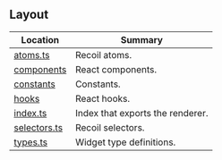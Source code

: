 ## Layout

| Location                       | Summary                          |
| ------------------------------ | -------------------------------- |
| [atoms.ts](./atoms.ts)         | Recoil atoms.                    |
| [components](./components)     | React components.                |
| [constants](./constants.ts)    | Constants.                       |
| [hooks](./hooks)               | React hooks.                     |
| [index.ts](./index.ts)         | Index that exports the renderer. |
| [selectors.ts](./selectors.ts) | Recoil selectors.                |
| [types.ts](./types.ts)         | Widget type definitions.         |
